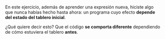 En este ejercicio, además de aprender una expresión nueva, hiciste algo que nunca habías hecho hasta ahora: un programa cuyo efecto **depende del estado del tablero inicial**.

¿Qué quiere decir esto? Que el código **se comporta diferente** dependiendo de cómo estuviera el tablero **antes**.